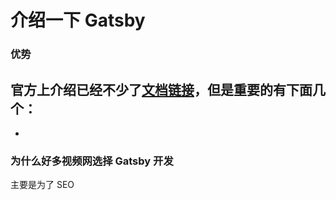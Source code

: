 # 介绍一下 Gatsby

### 优势

官方上介绍已经不少了[文档链接](https://learnnextjs.com/)，但是重要的有下面几个：
-
-

### 为什么好多视频网选择 Gatsby 开发

主要是为了 SEO
